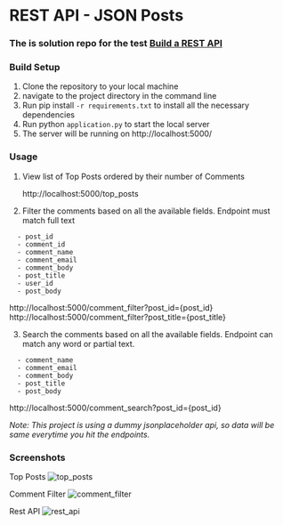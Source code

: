 # REST API - JSON Posts

### The is solution repo for the test [Build a REST API](https://github.com/tribehired-devs/backend-test)

### Build Setup

1. Clone the repository to your local machine
2. navigate to the project directory in the command line
3. Run pip install `-r requirements.txt` to install all the necessary dependencies
4. Run python `application.py` to start the local server
5. The server will be running on http://localhost:5000/

### Usage

1. View list of Top Posts ordered by their number of Comments

    http://localhost:5000/top_posts

2. Filter the comments based on all the available fields. Endpoint must match full text

  ```
	- post_id
	- comment_id
	- comment_name
	- comment_email
	- comment_body
	- post_title
	- user_id
	- post_body
  ```

  http://localhost:5000/comment_filter?post_id={post_id}
  http://localhost:5000/comment_filter?post_title={post_title}
  
 3. Search the comments based on all the available fields. Endpoint can match any word or partial text.

  ```
    - comment_name
	- comment_email
	- comment_body
	- post_title
	- post_body
  ```

  http://localhost:5000/comment_search?post_id={post_id}
  
  *Note: This project is using a dummy jsonplaceholder api, so data will be same everytime you hit the endpoints.*
  
### Screenshots
  Top Posts
  ![top_posts](https://user-images.githubusercontent.com/109772802/212638999-12bc0f15-9352-4a4c-8b56-f1e4cbf11a41.jpg)
  
  Comment Filter
  ![comment_filter](https://user-images.githubusercontent.com/109772802/212639108-16a46e09-0570-4629-8ec0-a2085c925a85.jpg)
  
  Rest API
  ![rest_api](https://user-images.githubusercontent.com/109772802/212639148-9fb31f4d-fc91-47f3-affc-ae1cf612e6f6.jpg)




